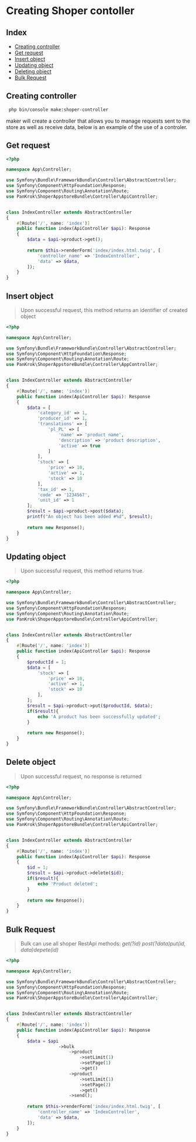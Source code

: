 # Creating Shoper contoller

## Index
* [Creating controller](#creating-controller)
* [Get request](#single-request)
* [Insert object](#insert-object)
* [Updating object](#updating-object)
* [Deleting object](#deleting-object)
* [Bulk Request](#bulk-Request)

## Creating controller
```bash
 php bin/console make:shoper-controller
```
maker will create a controller that allows you to manage requests sent to the store as well as receive data, below is an example of the use of a controler. 

## Get request
```php
<?php

namespace App\Controller;

use Symfony\Bundle\FrameworkBundle\Controller\AbstractController;
use Symfony\Component\HttpFoundation\Response;
use Symfony\Component\Routing\Annotation\Route;
use PanKrok\ShoperAppstoreBundle\Controller\ApiController;


class IndexController extends AbstractController
{
    #[Route('/', name: 'index')]
    public function index(ApiController $api): Response
    {
        $data = $api->product->get();
        
        return $this->renderForm('index/index.html.twig', [
            'controller_name' => 'IndexController',
            'data' => $data,
        ]);
    }
}

```

## Insert object
> Upon successful request, this method returns an identifier of created object
```php
<?php

namespace App\Controller;

use Symfony\Bundle\FrameworkBundle\Controller\AbstractController;
use Symfony\Component\HttpFoundation\Response;
use Symfony\Component\Routing\Annotation\Route;
use PanKrok\ShoperAppstoreBundle\Controller\AppController;


class IndexController extends AbstractController
{
    #[Route('/', name: 'index')]
    public function index(ApiController $api): Response
    {
        $data = [
            'category_id' => 1,
            'producer_id' => 1,
            'translations' => [
                'pl_PL' => [
                    'name' => 'product name',
                    'description' => 'product description',
                    'active' => true
                ]
            ],
            'stock' => [
                'price' => 10,
                'active' => 1,
                'stock' => 10
            ],
            'tax_id' => 1,
            'code' => '1234567',
            'unit_id' => 1
        ];
        $result = $api->product->post($data);
        printf("An object has been added #%d", $result);
        
        return new Response();
    }
}

```

## Updating object
>Upon successful request, this method returns true.
```php
<?php

namespace App\Controller;

use Symfony\Bundle\FrameworkBundle\Controller\AbstractController;
use Symfony\Component\HttpFoundation\Response;
use Symfony\Component\Routing\Annotation\Route;
use PanKrok\ShoperAppstoreBundle\Controller\ApiController;


class IndexController extends AbstractController
{
    #[Route('/', name: 'index')]
    public function index(ApiController $api): Response
    {
        $productId = 1;
        $data = [
            'stock' => [
                'price' => 10,
                'active' => 1,
                'stock' => 10
            ],
        ];
        $result = $api->product->put($productId, $data);
        if($result){
            echo 'A product has been successfully updated';
        }
        
        return new Response();
    }
}

```

## Delete object
>Upon successful request, no response is returned
```php
<?php

namespace App\Controller;

use Symfony\Bundle\FrameworkBundle\Controller\AbstractController;
use Symfony\Component\HttpFoundation\Response;
use Symfony\Component\Routing\Annotation\Route;
use PanKrok\ShoperAppstoreBundle\Controller\ApiController;


class IndexController extends AbstractController
{
    #[Route('/', name: 'index')]
    public function index(ApiController $api): Response
    {
        $id = 1;
        $result = $api->product->delete($id);
        if($result){
            echo 'Product deleted';
        }
        
        return new Response();
    }
}

```

## Bulk Request
> Bulk can use all shoper RestApi methods: _get(?id) post(?$data) put($id, $data) depete($id)_
```php
<?php

namespace App\Controller;

use Symfony\Bundle\FrameworkBundle\Controller\AbstractController;
use Symfony\Component\HttpFoundation\Response;
use Symfony\Component\Routing\Annotation\Route;
use PanKrok\ShoperAppstoreBundle\Controller\ApiController;


class IndexController extends AbstractController
{
    #[Route('/', name: 'index')]
    public function index(ApiController $api): Response
    {
        $data = $api
                    ->bulk
                        ->product
                            ->setLimit(1)
                            ->setPage(1)
                            ->get()
                        ->product
                            ->setLimit(1)
                            ->setPage(2)
                            ->get()
                        ->send();
        
        return $this->renderForm('index/index.html.twig', [
            'controller_name' => 'IndexController',
            'data' => $data,
        ]);
    }
}
```